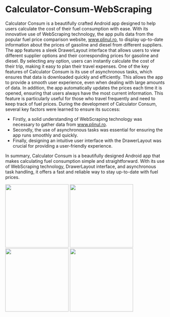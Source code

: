 # Calculator-Consum-WebScraping
Calculator Consum is a beautifully crafted Android app designed to help users calculate the cost of their fuel consumption with ease. With its innovative use of WebScraping technology, the app pulls data from the popular fuel price comparison website, www.plinul.ro, to display up-to-date information about the prices of gasoline and diesel from different suppliers.
The app features a sleek DrawerLayout interface that allows users to view different supplier options and their corresponding prices for gasoline and diesel. By selecting any option, users can instantly calculate the cost of their trip, making it easy to plan their travel expenses.
One of the key features of Calculator Consum is its use of asynchronous tasks, which ensures that data is downloaded quickly and efficiently. This allows the app to provide a smooth user experience, even when dealing with large amounts of data.
In addition, the app automatically updates the prices each time it is opened, ensuring that users always have the most current information. This feature is particularly useful for those who travel frequently and need to keep track of fuel prices.
During the development of Calculator Consum, several key factors were learned to ensure its success:
-	Firstly, a solid understanding of WebScraping technology was necessary to gather data from www.plinul.ro.
-	Secondly, the use of asynchronous tasks was essential for ensuring the app runs smoothly and quickly.
-	Finally, designing an intuitive user interface with the DrawerLayout was crucial for providing a user-friendly experience.

In summary, Calculator Consum is a beautifully designed Android app that makes calculating fuel consumption simple and straightforward. With its use of WebScraping technology, DrawerLayout interface, and asynchronous task handling, it offers a fast and reliable way to stay up-to-date with fuel prices.

<img src="https://user-images.githubusercontent.com/81863134/224782106-252b3420-b79c-4a78-b832-34c1c518265a.png" width="200"> <img src="https://user-images.githubusercontent.com/81863134/224782138-1a7dea11-8dd9-452a-8b43-c841dbf9e680.png" width="200"> <img src="https://user-images.githubusercontent.com/81863134/224782183-8f8135a9-f0bc-4028-b37d-e41ac5c8b598.png" width="200"> <img src="https://user-images.githubusercontent.com/81863134/224782235-78521dc3-a27f-4d3a-9f27-e307329a668c.png" width="200">


